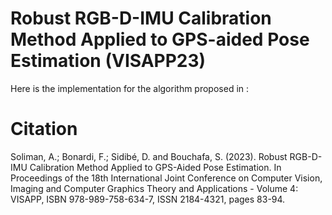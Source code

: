 # Robust RGB-D-IMU Calibration Method Applied to GPS-aided Pose Estimation (VISAPP23)

Here is the implementation for the algorithm proposed in :

# Citation
  Soliman, A.; Bonardi, F.; Sidibé, D. and Bouchafa, S. (2023). Robust RGB-D-IMU Calibration Method Applied to GPS-Aided Pose Estimation.  In Proceedings of the 18th International Joint Conference on Computer Vision, Imaging and Computer Graphics Theory and Applications - Volume 4: VISAPP, ISBN 978-989-758-634-7, ISSN 2184-4321, pages 83-94.
